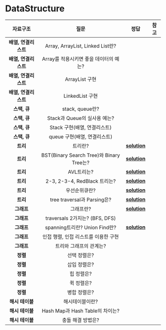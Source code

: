 # DataStructure

|자료구조| 질문 | 정답 | 참고|
| :--:| :--: | :--: | :--:|  
| __배열, 연결리스트__ |Array, ArrayList, Linked List란? |||
| __배열, 연결리스트__ |Array를 적용시키면 좋을 데이터의 예는?|||
| __배열, 연결리스트__ |ArrayList 구현|||
| __배열, 연결리스트__ |LinkedList 구현|||
| __스택, 큐__ |stack, queue란? |||
| __스택, 큐__ |Stack과 Queue의 실사용 예는? |||
| __스택, 큐__ |Stack 구현(배열, 연결리스트) |||
| __스택, 큐__ |queue 구현(배열, 연결리스트) |||
| __트리__  |트리란?|[__solution__](https://github.com/jhmin-kk99/Coding-Interview/blob/main/solution/ds1.txt)||
| __트리__  |BST(Binary Search Tree)와 Binary Tree는?|[__solution__](https://github.com/jhmin-kk99/Coding-Interview/blob/main/solution/ds2.txt)||
| __트리__  |AVL트리는?|[__solution__](https://github.com/jhmin-kk99/Coding-Interview/blob/main/solution/ds3.txt)||
| __트리__  |2-3, 2-3-4, RedBlack 트리는?|[__solution__](https://github.com/jhmin-kk99/Coding-Interview/blob/main/solution/ds4.txt)||
| __트리__  |우선순위큐란?|[__solution__](https://github.com/jhmin-kk99/Coding-Interview/blob/main/solution/ds5.txt)||
| __트리__  |tree traversal과 Parsing은?|[__solution__](https://github.com/jhmin-kk99/Coding-Interview/blob/main/solution/ds6.txt)||
| __그래프__  |그래프란?|[__solution__](https://github.com/jhmin-kk99/Coding-Interview/blob/main/solution/ds8.txt)||
| __그래프__  |traversals 2가지는? (BFS, DFS)|||
| __그래프__  |spanning트리란? Union Find란?|[__solution__](https://github.com/jhmin-kk99/Coding-Interview/blob/main/solution/ds7.txt)||
| __그래프__  |인접 행렬, 인접 리스트를 이용한 구현|||
| __그래프__  |트리와 그래프의 관계는?|||
| __정렬__  |선택 정렬은?|||
| __정렬__  |삽입 정렬은?|||
| __정렬__  |힙 정렬은?|||
| __정렬__  |퀵 정렬은?|||
| __정렬__  |병합 정렬은?|||
| __해시 테이블__  |해시테이블이란?|||
| __해시 테이블__  |Hash Map과 Hash Table의 차이는?|||
| __해시 테이블__  |충돌 해결 방법은?|||




   






